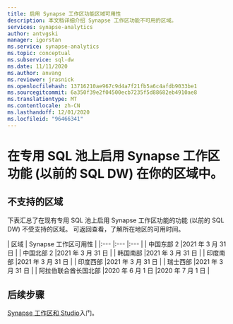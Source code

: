 ```yaml
---
title: 启用 Synapse 工作区功能区域可用性
description: 本文档详细介绍 Synapse 工作区功能不可用的区域。
services: synapse-analytics
author: antvgski
manager: igorstan
ms.service: synapse-analytics
ms.topic: conceptual
ms.subservice: sql-dw
ms.date: 11/11/2020
ms.author: anvang
ms.reviewer: jrasnick
ms.openlocfilehash: 13716210ae967c9d4a7f21fb5a6c4afdb9033be1
ms.sourcegitcommit: 6a350f39e2f04500ecb7235f5d88682eb4910ae8
ms.translationtype: MT
ms.contentlocale: zh-CN
ms.lasthandoff: 12/01/2020
ms.locfileid: "96466341"
---
```

# <a name="enabling-synapse-workspace-features-on-a-dedicated-sql-pool-formerly-sql-dw-in-your-region"></a>在专用 SQL 池上启用 Synapse 工作区功能 (以前的 SQL DW) 在你的区域中。

## <a name="regions-not-supported"></a>不支持的区域 
下表汇总了在现有专用 SQL 池上启用 Synapse 工作区功能的功能 (以前的 SQL DW) 不受支持的区域。 可返回查看，了解所在地区的可用时间。

| 区域 | Synapse 工作区可用性 |
|:--- |:--- |:--- |
| 中国东部 2 |2021 年 3 月 31 日 |
| 中国北部 2 |2021 年 3 月 31 日 |
| 韩国南部 |2021 年 3 月 31 日 |
| 印度南部 |2021 年 3 月 31 日 |
| 印度西部 |2021 年 3 月 31 日 |
| 瑞士西部 |2021 年 3 月 31 日 |
| 阿拉伯联合酋长国北部 |2020 年 6 月 1 日 |2020 年 7 月 1 日 |

## <a name="next-steps"></a>后续步骤
[Synapse 工作区和 Studio](../get-started.md)入门。
